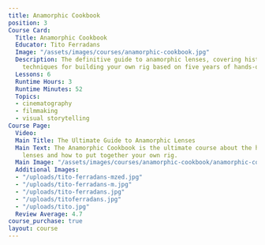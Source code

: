 ```yaml
---
title: Anamorphic Cookbook
position: 3
Course Card:
  Title: Anamorphic Cookbook
  Educator: Tito Ferradans
  Image: "/assets/images/courses/anamorphic-cookbook.jpg"
  Description: The definitive guide to anamorphic lenses, covering history and practical
    techniques for building your own rig based on five years of hands-on experience.
  Lessons: 6
  Runtime Hours: 3
  Runtime Minutes: 52
  Topics:
  - cinematography
  - filmmaking
  - visual storytelling
Course Page:
  Video: 
  Main Title: The Ultimate Guide to Anamorphic Lenses
  Main Text: The Anamorphic Cookbook is the ultimate course about the history of anamorphic
    lenses and how to put together your own rig.
  Main Image: "/assets/images/courses/anamorphic-cookbook/anamorphic-cookbook-tito.jpg"
  Additional Images:
  - "/uploads/tito-ferradans-mzed.jpg"
  - "/uploads/tito-ferradans-m.jpg"
  - "/uploads/tito-ferradans.jpg"
  - "/uploads/titoferradans.jpg"
  - "/uploads/tito.jpg"
  Review Average: 4.7
course_purchase: true
layout: course
---
```


